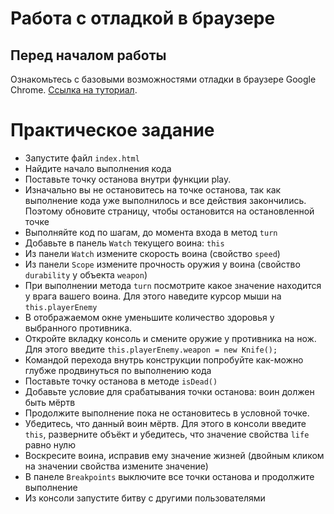 # Работа с отладкой в браузере 

## Перед началом работы
Ознакомьтесь с базовыми возможностями отладки в браузере Google Chrome.
[Ссылка на туториал](DebuggerTutorial.md).

# Практическое задание
* Запустите файл `index.html` 
* Найдите начало выполнения кода
* Поставьте точку останова внутри функции play.
* Изначально вы не остановитесь на точке останова, так как выполнение кода уже выполнилось и все действия закончились. Поэтому обновите страницу, чтобы остановится на остановленной точке
* Выполняйте код по шагам, до момента входа в метод `turn`
* Добавьте в панель `Watch` текущего воина: `this`
* Из панели `Watch` измените скорость воина (свойство `speed`)
* Из панели `Scope` измените прочность оружия у воина (свойство `durability` у объекта `weapon`)
* При выполнении метода `turn` посмотрите какое значение находится у врага вашего воина. Для этого наведите курсор мыши на `this.playerEnemy`
* В отображаемом окне уменьшите количество здоровья у выбранного противника.
* Откройте вкладку консоль и смените оружие у противника на нож. Для этого введите `this.playerEnemy.weapon = new Knife();`
* Командой перехода внутрь конструкции попробуйте как-можно глубже продвинуться по выполнению кода
* Поставьте точку останова в методе `isDead()`
* Добавьте условие для срабатывания точки останова: воин должен быть мёртв
* Продолжите выполнение пока не остановитесь в условной точке.
* Убедитесь, что данный воин мёртв. Для этого в консоли введите `this`, разверните объёкт и убедитесь, что значение свойства `life` равно нулю
* Воскресите воина, исправив ему значение жизней (двойным кликом на значении свойства измените значение)
* В панеле `Breakpoints` выключите все точки останова и продолжите выполнение
* Из консоли запустите битву с другими пользователями